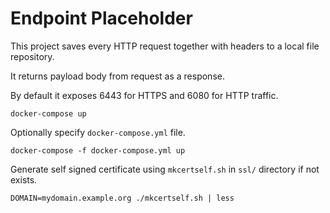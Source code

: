 Endpoint Placeholder
====================

This project saves every HTTP request together with headers to a local file repository.

It returns payload body from request as a response.

By default it exposes 6443 for HTTPS and 6080 for HTTP traffic.

```
docker-compose up
```

Optionally specify ``docker-compose.yml`` file.

```
docker-compose -f docker-compose.yml up
```

Generate self signed certificate using ``mkcertself.sh`` in ``ssl/`` directory if not exists.

```
DOMAIN=mydomain.example.org ./mkcertself.sh | less
```
